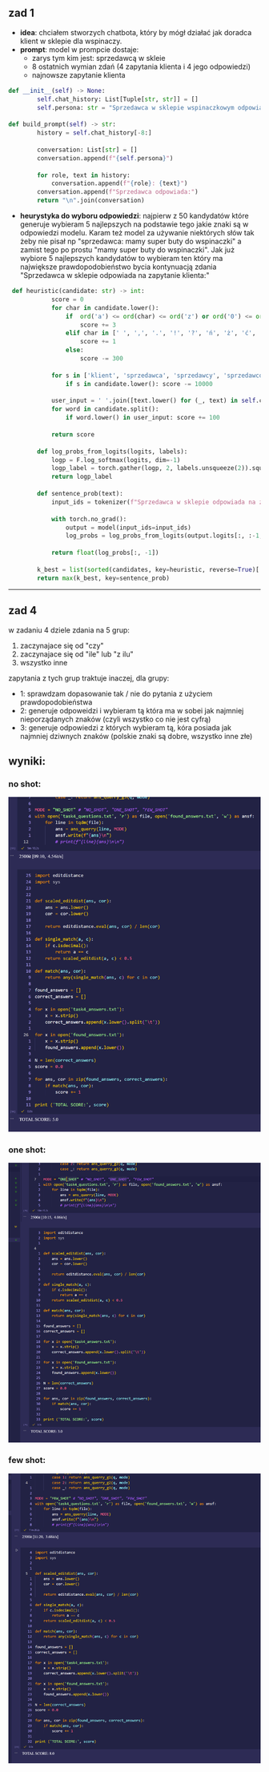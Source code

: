 ## zad 1

* **idea**: chciałem stworzych chatbota, który by mógł działać jak doradca klient w sklepie dla wspinaczy. 
* **prompt**: model w prompcie dostaje:
    * zarys tym kim jest: sprzedawcą w skleie
    * 8 ostatnich wymian zdań (4 zapytania klienta i 4 jego odpowiedzi)
    * najnowsze zapytanie klienta 
``` python
def __init__(self) -> None:
        self.chat_history: List[Tuple[str, str]] = []
        self.persona: str = "Sprzedawca w sklepie wspinaczkowym odpowiada na pytania klienta i mu pomaga. Odpowiada krótko i konkretnie po polsku. Jeśli brakuje danych, zadaje jedno pytanie doprecyzowujace"

def build_prompt(self) -> str:
        history = self.chat_history[-8:]
        
        conversation: List[str] = []
        conversation.append(f"{self.persona}")
        
        for role, text in history:
            conversation.append(f"{role}: {text}")
        conversation.append(f"Sprzedawca odpowiada:")
        return "\n".join(conversation)
```

* **heurystyka do wyboru odpowiedzi**: najpierw z 50 kandydatów które generuje wybieram 5 najlepszych na podstawie tego jakie znaki są w odpowiedzi modelu. Karam też model za używanie niektórych słów tak żeby nie pisał np "sprzedawca: mamy super buty do wspinaczki" a zamist tego po prostu "mamy super buty do wspinaczki". Jak już wybiore 5 najlepszych kandydatów to wybieram ten który ma największe prawdopodobieństwo bycia kontynuacją zdania "Sprzedawca w sklepie odpowiada na zapytanie klienta:"

``` python
 def heuristic(candidate: str) -> int:
            score = 0
            for char in candidate.lower():
                if  ord('a') <= ord(char) <= ord('z') or ord('0') <= ord(char) <= ord('9'):
                    score += 3
                elif char in [' ', ',', '.', '!', '?', 'ń', 'ż', 'ć', 'ź', 'ś', 'ó']:
                    score += 1
                else:
                    score -= 300
            
            for s in ['klient', 'sprzedawca', 'sprzedawcy', 'sprzedawcowi', 'sprzedający', 'klienta', 'rozmówca']:
                if s in candidate.lower(): score -= 10000
                
            user_input = ' '.join([text.lower() for (_, text) in self.chat_history[0::2]])
            for word in candidate.split():
                if word.lower() in user_input: score += 100
                    
            return score
        
        def log_probs_from_logits(logits, labels):
            logp = F.log_softmax(logits, dim=-1)
            logp_label = torch.gather(logp, 2, labels.unsqueeze(2)).squeeze(-1)
            return logp_label
        
        def sentence_prob(text):
            input_ids = tokenizer(f"Sprzedawca w sklepie odpowiada na zapytanie klienta: {text}", return_tensors='pt')['input_ids'].to(DEVICE)
            
            with torch.no_grad():
                output = model(input_ids=input_ids)
                log_probs = log_probs_from_logits(output.logits[:, :-1, :], input_ids[:, 1:])
                
            return float(log_probs[:, -1])
        
        k_best = list(sorted(candidates, key=heuristic, reverse=True)[:5])
        return max(k_best, key=sentence_prob)
```

---

## zad 4

w zadaniu 4 dziele zdania na 5 grup: 
1. zaczynajace się od "czy"
2. zaczynajace się od "ile" lub "z ilu" 
3. wszystko inne

zapytania z tych grup traktuje inaczej, dla grupy:
* 1: sprawdzam dopasowanie tak / nie do pytania z użyciem prawdopodobieństwa
* 2: generuje odpoweidzi i wybieram tą która ma w sobei jak najmniej nieporządanych znaków (czyli wszystko co nie jest cyfrą)
* 3: generuje odpowiedzi z których wybieram tą, kóra posiada jak najmniej dziwnych znaków (polskie znaki są dobre, wszystko inne złe)
## wyniki:
### no shot:
![](./img/no_shot.png)

### one shot:
![](./img/one_shotv2.png)

### few shot:
![](./img/few_shot.png)

